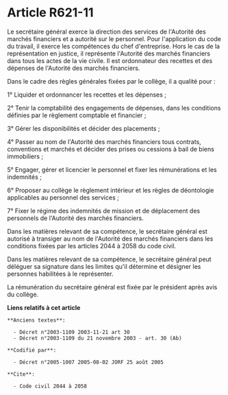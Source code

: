 # Article R621-11

Le secrétaire général exerce la direction des services de l'Autorité des marchés financiers et a autorité sur le personnel.
Pour l'application du code du travail, il exerce les compétences du chef d'entreprise. Hors le cas de la représentation en
justice, il représente l'Autorité des marchés financiers dans tous les actes de la vie civile. Il est ordonnateur des
recettes et des dépenses de l'Autorité des marchés financiers.

Dans le cadre des règles générales fixées par le collège, il a qualité pour :

1° Liquider et ordonnancer les recettes et les dépenses ;

2° Tenir la comptabilité des engagements de dépenses, dans les conditions définies par le règlement comptable et financier ;

3° Gérer les disponibilités et décider des placements ;

4° Passer au nom de l'Autorité des marchés financiers tous contrats, conventions et marchés et décider des prises ou cessions
à bail de biens immobiliers ;

5° Engager, gérer et licencier le personnel et fixer les rémunérations et les indemnités ;

6° Proposer au collège le règlement intérieur et les règles de déontologie applicables au personnel des services ;

7° Fixer le régime des indemnités de mission et de déplacement des personnels de l'Autorité des marchés financiers.

Dans les matières relevant de sa compétence, le secrétaire général est autorisé à transiger au nom de l'Autorité des marchés
financiers dans les conditions fixées par les articles 2044 à 2058 du code civil.

Dans les matières relevant de sa compétence, le secrétaire général peut déléguer sa signature dans les limites qu'il
détermine et désigner les personnes habilitées à le représenter.

La rémunération du secrétaire général est fixée par le président après avis du collège.

**Liens relatifs à cet article**

	**Anciens textes**:

	  - Décret n°2003-1109 2003-11-21 art 30
	  - Décret n°2003-1109 du 21 novembre 2003 - art. 30 (Ab)

	**Codifié par**:

	  - Décret n°2005-1007 2005-08-02 JORF 25 août 2005

	**Cite**:

	  - Code civil 2044 à 2058
